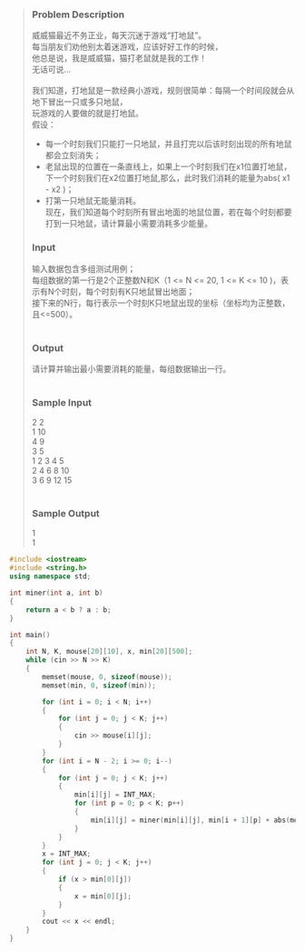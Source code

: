 >### Problem Description<br>
>威威猫最近不务正业，每天沉迷于游戏“打地鼠”。<br>
>每当朋友们劝他别太着迷游戏，应该好好工作的时候，<br>
>他总是说，我是威威猫，猫打老鼠就是我的工作！<br>
>无话可说...<br>
><br>
>我们知道，打地鼠是一款经典小游戏，规则很简单：每隔一个时间段就会从地下冒出一只或多只地鼠，<br>
>玩游戏的人要做的就是打地鼠。<br>
>假设：
>* 每一个时刻我们只能打一只地鼠，并且打完以后该时刻出现的所有地鼠都会立刻消失；<br>
>* 老鼠出现的位置在一条直线上，如果上一个时刻我们在x1位置打地鼠，下一个时刻我们在x2位置打地鼠,那么，此时我们消耗的能量为abs( x1 - x2 )；
>* 打第一只地鼠无能量消耗。<br>
>现在，我们知道每个时刻所有冒出地面的地鼠位置，若在每个时刻都要打到一只地鼠，请计算最小需要消耗多少能量。<br>
>
>
>### Input<br>
>输入数据包含多组测试用例；<br>
>每组数据的第一行是2个正整数N和K（1 <= N <= 20, 1 <= K <= 10 )，表示有N个时刻，每个时刻有K只地鼠冒出地面；<br>
>接下来的N行，每行表示一个时刻K只地鼠出现的坐标（坐标均为正整数，且<=500）。<br>
> <br>
>### Output<br>
>请计算并输出最小需要消耗的能量，每组数据输出一行。<br>
> <br>
>### Sample Input<br>
>2 2<br>
>1 10<br>
>4 9<br>
>3 5<br>
>1 2 3 4 5<br>
>2 4 6 8 10<br>
>3 6 9 12 15<br>
> <br>
>### Sample Output<br>
>1<br>
>1<br>

```cpp
#include <iostream>
#include <string.h>
using namespace std;

int miner(int a, int b)
{
    return a < b ? a : b;
}

int main()
{
    int N, K, mouse[20][10], x, min[20][500];
    while (cin >> N >> K)
    {
        memset(mouse, 0, sizeof(mouse));
        memset(min, 0, sizeof(min));

        for (int i = 0; i < N; i++)
        {
            for (int j = 0; j < K; j++)
            {
                cin >> mouse[i][j];
            }
        }
        for (int i = N - 2; i >= 0; i--)
        {
            for (int j = 0; j < K; j++)
            {
                min[i][j] = INT_MAX;
                for (int p = 0; p < K; p++)
                {
                    min[i][j] = miner(min[i][j], min[i + 1][p] + abs(mouse[i][j] - mouse[i + 1][p]));
                }
            }
        }
        x = INT_MAX;
        for (int j = 0; j < K; j++)
        {
            if (x > min[0][j])
            {
                x = min[0][j];
            }
        }
        cout << x << endl;
    }
}
```
